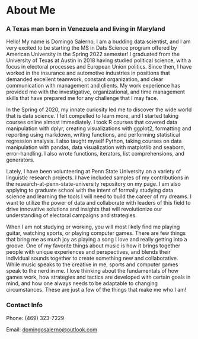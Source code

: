 # About Me

### A Texas man born in Venezuela and living in Maryland

Hello! My name is Domingo Salerno, I am a budding data scientist, and I am very excited to be starting the MS in Dats Science program offered by American University in the Spring 2022 semester! I graduated from the University of Texas at Austin in 2018 having studied political science, with a focus in electoral processes and European Union politics. Since then, I have worked in the insurance and automotive industries in positions that demanded excellent teamwork, constant organization, and clear communication with management and clients. My work experience has provided me with the investigative, organizational, and time management skills that have prepared me for any challenge that I may face.

In the Spring of 2020, my innate curiosity led me to discover the wide world that is data science. I felt compelled to learn more, and I started taking courses online almost immediately. I took R courses that covered data manipulation with dplyr, creating visualizations with ggplot2, formatting and reporting using markdown, writing functions, and performing statistical regression analysis. I also taught myself Python, taking courses on data manipulation with pandas, data visualization with matplotlib and seaborn, error-handling. I also wrote functions, iterators, list comprehensions, and generators.

Lately, I have been volunteering at Penn State University on a variety of linguistic research projects. I have included samples of my contributions in the research-at-penn-state-university repository on my page. I am also applying to graduate school with the intent of formally studying data science and learning the tools I will need to build the career of my dreams. I want to utilize the power of data and collaborate with leaders of this field to drive innovative solutions and insights that will revolutionize our understanding of electoral campaigns and strategies.

When I am not studying or working, you will most likely find me playing guitar, watching sports, or playing computer games. There are few things that bring me as much joy as playing a song I love and really getting into a groove. One of my favorite things about music is how it brings together people with unique experiences and perspectives, and blends their individual sounds together to create something new and collaborative. While music speaks to the creative in me, sports and computer games speak to the nerd in me. I love thinking about the fundamentals of how games work, how strategies and tactics are developed with certain goals in mind, and how one always needs to be adaptable to changing circumstances. These are just a few of the things that make me who I am!


### Contact Info
Phone: (469) 323-7229

Email: domingosalerno@outlook.com

<!---
DASalerno/DASalerno is a ✨ special ✨ repository because its `README.md` (this file) appears on your GitHub profile.
You can click the Preview link to take a look at your changes.
--->

